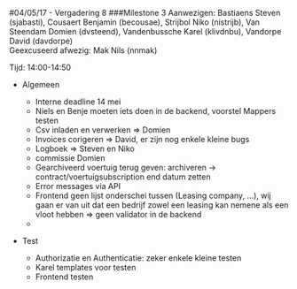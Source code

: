 #04/05/17 - Vergadering 8
###Milestone 3
Aanwezigen: Bastiaens Steven (sjabasti), Cousaert Benjamin (becousae), Strijbol Niko (nistrijb), Van Steendam Domien (dvsteend), Vandenbussche Karel (klivdnbu), Vandorpe David (davdorpe)   
Geexcuseerd afwezig: Mak Nils (nnmak)

Tijd: 14:00-14:50



* Algemeen
    * Interne deadline 14 mei
    * Niels en Benje moeten iets doen in de backend, voorstel Mappers testen
    * Csv inladen en verwerken => Domien
    * Invoices corigeren => David, er zijn nog enkele kleine bugs
    * Logboek => Steven en Niko
    * commissie Domien
    * Gearchiveerd voertuig terug geven: archiveren -> contract/voertuigsubscription end datum zetten
    * Error messages via API 
    * Frontend geen lijst onderschei tussen (Leasing company, ...), wij gaan er van uit dat een bedrijf zowel een leasing kan nemene als een vloot hebben => geen validator in de backend
    *
    
    
    
* Test
    * Authorizatie en Authenticatie: zeker enkele kleine testen
    * Karel templates voor testen 
    * Frontend testen




